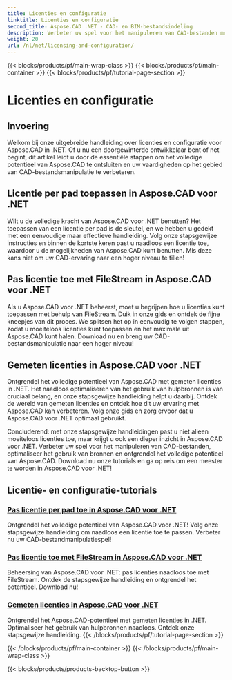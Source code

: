 ```yaml
---
title: Licenties en configuratie
linktitle: Licenties en configuratie
second_title: Aspose.CAD .NET - CAD- en BIM-bestandsindeling
description: Verbeter uw spel voor het manipuleren van CAD-bestanden met Aspose.CAD voor .NET! Pas licenties naadloos toe met FileStream of via pad met onze stapsgewijze zelfstudies.
weight: 20
url: /nl/net/licensing-and-configuration/
---
```


{{< blocks/products/pf/main-wrap-class >}}
{{< blocks/products/pf/main-container >}}
{{< blocks/products/pf/tutorial-page-section >}}

# Licenties en configuratie


## Invoering

Welkom bij onze uitgebreide handleiding over licenties en configuratie voor Aspose.CAD in .NET. Of u nu een doorgewinterde ontwikkelaar bent of net begint, dit artikel leidt u door de essentiële stappen om het volledige potentieel van Aspose.CAD te ontsluiten en uw vaardigheden op het gebied van CAD-bestandsmanipulatie te verbeteren.

## Licentie per pad toepassen in Aspose.CAD voor .NET

Wilt u de volledige kracht van Aspose.CAD voor .NET benutten? Het toepassen van een licentie per pad is de sleutel, en we hebben u gedekt met een eenvoudige maar effectieve handleiding. Volg onze stapsgewijze instructies en binnen de kortste keren past u naadloos een licentie toe, waardoor u de mogelijkheden van Aspose.CAD kunt benutten. Mis deze kans niet om uw CAD-ervaring naar een hoger niveau te tillen!

## Pas licentie toe met FileStream in Aspose.CAD voor .NET

Als u Aspose.CAD voor .NET beheerst, moet u begrijpen hoe u licenties kunt toepassen met behulp van FileStream. Duik in onze gids en ontdek de fijne kneepjes van dit proces. We splitsen het op in eenvoudig te volgen stappen, zodat u moeiteloos licenties kunt toepassen en het maximale uit Aspose.CAD kunt halen. Download nu en breng uw CAD-bestandsmanipulatie naar een hoger niveau!

## Gemeten licenties in Aspose.CAD voor .NET

Ontgrendel het volledige potentieel van Aspose.CAD met gemeten licenties in .NET. Het naadloos optimaliseren van het gebruik van hulpbronnen is van cruciaal belang, en onze stapsgewijze handleiding helpt u daarbij. Ontdek de wereld van gemeten licenties en ontdek hoe dit uw ervaring met Aspose.CAD kan verbeteren. Volg onze gids en zorg ervoor dat u Aspose.CAD voor .NET optimaal gebruikt.

Concluderend: met onze stapsgewijze handleidingen past u niet alleen moeiteloos licenties toe, maar krijgt u ook een dieper inzicht in Aspose.CAD voor .NET. Verbeter uw spel voor het manipuleren van CAD-bestanden, optimaliseer het gebruik van bronnen en ontgrendel het volledige potentieel van Aspose.CAD. Download nu onze tutorials en ga op reis om een meester te worden in Aspose.CAD voor .NET!
## Licentie- en configuratie-tutorials
### [Pas licentie per pad toe in Aspose.CAD voor .NET](./apply-license-by-path/)
 Ontgrendel het volledige potentieel van Aspose.CAD voor .NET! Volg onze stapsgewijze handleiding om naadloos een licentie toe te passen. Verbeter nu uw CAD-bestandmanipulatiespel!
### [Pas licentie toe met FileStream in Aspose.CAD voor .NET](./apply-license-using-filestream/)
Beheersing van Aspose.CAD voor .NET: pas licenties naadloos toe met FileStream. Ontdek de stapsgewijze handleiding en ontgrendel het potentieel. Download nu!
### [Gemeten licenties in Aspose.CAD voor .NET](./metered-licensing/)
Ontgrendel het Aspose.CAD-potentieel met gemeten licenties in .NET. Optimaliseer het gebruik van hulpbronnen naadloos. Ontdek onze stapsgewijze handleiding.
{{< /blocks/products/pf/tutorial-page-section >}}

{{< /blocks/products/pf/main-container >}}
{{< /blocks/products/pf/main-wrap-class >}}

{{< blocks/products/products-backtop-button >}}
